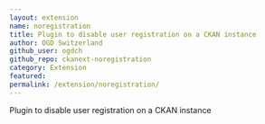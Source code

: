 ```yaml
---
layout: extension
name: noregistration
title: Plugin to disable user registration on a CKAN instance
author: OGD Switzerland
github_user: ogdch
github_repo: ckanext-noregistration
category: Extension
featured: 
permalink: /extension/noregistration/
---
```



Plugin to disable user registration on a CKAN instance
